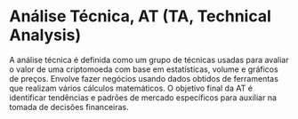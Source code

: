 # Análise Técnica, AT (TA, Technical Analysis)

A análise técnica é definida como um grupo de técnicas usadas para avaliar o valor de uma criptomoeda com base em estatísticas, volume e gráficos de preços. Envolve fazer negócios usando dados obtidos de ferramentas que realizam vários cálculos matemáticos. O objetivo final da AT é identificar tendências e padrões de mercado específicos para auxiliar na tomada de decisões financeiras.